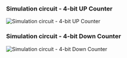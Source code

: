 ### Simulation circuit - 4-bit UP Counter

![ Simulation circuit - 4-bit UP Counter ](/srmeeevlab_logic_gates/PSOC/1_Development_of_voltage_controllers_for_SMIB_system_1/assets/images/exp8_a.PNG)

### Simulation circuit - 4-bit Down Counter

![ Simulation circuit - 4-bit Down Counter ](/srmeeevlab_logic_gates/PSOC/1_Development_of_voltage_controllers_for_SMIB_system_1/assets/images/exp8_b.PNG)

